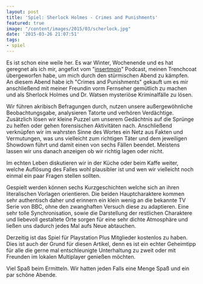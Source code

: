 ```yaml
---
layout: post
title: 'Spiel: Sherlock Holmes - Crimes and Punishments'
featured: true
image: "/content/images/2015/03/scherlock.jpg"
date: '2015-03-26 21:07:51'
tags:
- spiel
---
```


Es ist schon eine weile her. Es war Winter, Wochenende und es hat geregnet als ich mir, angefixt vom "<a href="http://insertmoin.de/">insertmoin</a>" Podcast, meinen Trenchcoat übergeworfen habe, um mich durch den stürmischen Abend zu kämpfen. An diesem Abend habe ich "Crimes and Punishments" gekauft um es mir anschließend mit meiner Freundin vorm Fernseher gemütlich zu machen und als Sherlock Holmes und Dr. Watsen mysteriöse Kriminalfälle zu lösen. 

Wir führen akribisch Befragungen durch, nutzen unsere außergewöhnliche Beobachtungsgabe, analysieren Tatorte und verhören Verdächtige. Zusätzlich lösen wir kleine Puzzel um unserem Gedächtnis auf die Sprünge zu helfen oder gehen forensischen Aktivitäten nach. Anschließend verknüpfen wir im wahrsten Sinne des Wortes ein Netz aus Fakten und Vermutungen, was uns vielleicht zum richtigen Täter und dem jeweiligen Showdown
führt und damit einen von sechs Fällen beendet. Meistens lassen wir uns danach anzeigen ob wir richtig lagen oder nicht.

Im echten Leben diskutieren wir in der Küche oder beim Kaffe weiter, welche Auflösung des Falles wohl plausibler ist und wen wir vielleicht noch einmal ein paar Fragen stellen sollten.

Gespielt werden können sechs Kurzgeschichten welche sich an ihren literalischen Vorlagen orientieren. Die beiden Hauptcharaktere kommen sehr authentisch daher und erinnern ein klein wenig an die bekannte TV Serie von BBC, ohne den zwanghaften Versuch diese zu adaptieren. Eine sehr tolle Synchronisation, sowie die Darstellung der restlichen Charaktere und liebevoll gestaltete Orte sorgen für eine sehr dichte Atmosphäre und ließen uns dadurch jedes Mal aufs Neue abtauchen. 

Derzeitig ist das Spiel für Playstation Plus Mitglieder kostenlos zu haben. Dies ist auch der Grund für diesen Artikel, denn es ist ein echter Geheimtipp für alle die gerne mal entschleunigte Unterhaltung zu zweit oder mit Freunden im lokalen Multiplayer genießen möchten. 

Viel Spaß beim Ermitteln. Wir hatten jeden Falls eine Menge Spaß und ein par schöne Abende.